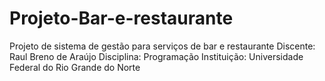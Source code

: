 # Projeto-Bar-e-restaurante
Projeto de sistema de gestão para serviços de bar e restaurante
Discente: Raul Breno de Araújo
Disciplina: Programação
Instituição: Universidade Federal do Rio Grande do Norte
